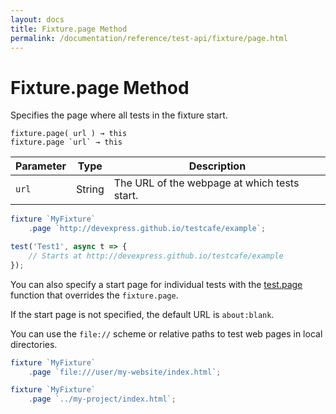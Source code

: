 ```yaml
---
layout: docs
title: Fixture.page Method
permalink: /documentation/reference/test-api/fixture/page.html
---
```

# Fixture.page Method

Specifies the page where all tests in the fixture start.

```text
fixture.page( url ) → this
fixture.page `url` → this
```

Parameter | Type   | Description
--------- | ------ | ------------------------------------------------
`url`     | String | The URL of the webpage at which tests start.

```js
fixture `MyFixture`
    .page `http://devexpress.github.io/testcafe/example`;

test('Test1', async t => {
    // Starts at http://devexpress.github.io/testcafe/example
});
```

You can also specify a start page for individual tests with the [test.page](../test/page.md) function that overrides the `fixture.page`.

If the start page is not specified, the default URL is `about:blank`.

You can use the `file://` scheme or relative paths to test web pages in local directories.

```js
fixture `MyFixture`
    .page `file:///user/my-website/index.html`;
```

```js
fixture `MyFixture`
    .page `../my-project/index.html`;
```
